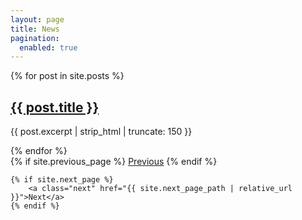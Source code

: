 ```yaml
---
layout: page
title: News
pagination:
  enabled: true
---
```



<div id="posts">
    {% for post in site.posts %}
        <div class="post-teaser">
            <h2><a href="{{ post.url | relative_url }}">{{ post.title }}</a></h2>
            <p>{{ post.excerpt | strip_html | truncate: 150 }}</p>
        </div>
    {% endfor %}
</div>

<div class="pagination">
    {% if site.previous_page %}
        <a class="previous" href="{{ site.previous_page_path | relative_url }}">Previous</a>
    {% endif %}

    {% if site.next_page %}
        <a class="next" href="{{ site.next_page_path | relative_url }}">Next</a>
    {% endif %}
</div>

